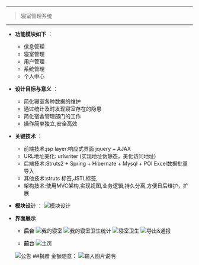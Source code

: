 ------------------------------------------------

> 寝室管理系统

------------------------------------------------
- **功能模块如下** ：
    - 信息管理
    - 寝室管理
    - 用户管理
    - 系统管理
    - 个人中心 
- **设计目标与意义**   ：    
    - 简化寝室各种数据的维护
    - 通过统计及时发现寝室存在的隐患 		
    - 简化宿舍管理部门的工作
    - 操作简单独立,安全高效
-  **关键技术** ：
   -  前端技术:jsp  layer:响应式界面  jquery + AJAX 
   -  URL地址美化: urlwriter  (实现地址伪静态，美化访问地址)
   -  后端技术:Struts2 + Spring + Hibernate +   Mysql + POI Excel数据批量导入
   - 其他技术:struts 标签,JSTL标签,
   -  架构技术:使用MVC架构,实现视图,业务逻辑,持久分离,方便日后维护，扩展


-  **模块设计** ：
![模块设计](https://git.oschina.net/uploads/images/2017/0620/233742_193e84dd_1271818.png "模块设计")

-  **界面展示** 
    -  **后台**
![我的寝室](https://git.oschina.net/uploads/images/2017/0620/233942_bce389b3_1271818.png "我的寝室")
![我的寝室卫生统计](https://git.oschina.net/uploads/images/2017/0620/234101_18b28295_1271818.png "我的寝室卫生统计")
![寝室卫生](https://git.oschina.net/uploads/images/2017/0620/234134_d16c447c_1271818.png "寝室卫生")
![导出&通报](https://git.oschina.net/uploads/images/2017/0620/234242_58028f9d_1271818.png "导出&通报")
 
    -  **前台** 
    ![主页](https://git.oschina.net/uploads/images/2017/0620/233839_6ac7e2fd_1271818.png "主页")

    ![公告](https://git.oschina.net/uploads/images/2017/0620/233856_04e14a71_1271818.png "公告")
##捐赠 金额随意：
![输入图片说明](https://git.oschina.net/uploads/images/2017/0620/234722_a7a6e185_1271818.png "在这里输入图片标题")